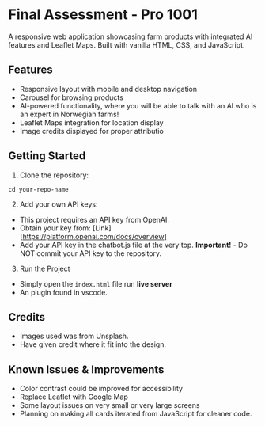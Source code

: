 # Final Assessment - Pro 1001

A responsive web application showcasing farm products with integrated AI features and Leaflet Maps. Built with vanilla HTML, CSS, and JavaScript.

## Features

- Responsive layout with mobile and desktop navigation
- Carousel for browsing products
- AI-powered functionality, where you will be able to talk with an AI who is an expert in Norwegian farms!
- Leaflet Maps integration for location display
- Image credits displayed for proper attributio

## Getting Started

1. Clone the repository:

```git clone https://github.com/your-username/your-repo-name.git
cd your-repo-name
```

2. Add your own API keys:

- This project requires an API key from OpenAI.
- Obtain your key from: [Link][https://platform.openai.com/docs/overview]
- Add your API key in the chatbot.js file at the very top.
  **Important!** - Do NOT commit your API key to the repository.

3. Run the Project

- Simply open the `index.html` file run **live server**
- An plugin found in vscode.

## Credits

- Images used was from Unsplash.
- Have given credit where it fit into the design.

## Known Issues & Improvements

- Color contrast could be improved for accessibility
- Replace Leaflet with Google Map
- Some layout issues on very small or very large screens
- Planning on making all cards iterated from JavaScript for cleaner code.
